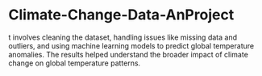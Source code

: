# Climate-Change-Data-AnProject
t involves cleaning the dataset, handling issues like missing data and outliers, and using machine learning models to predict global temperature anomalies. The results helped understand the broader impact of climate change on global temperature patterns.
